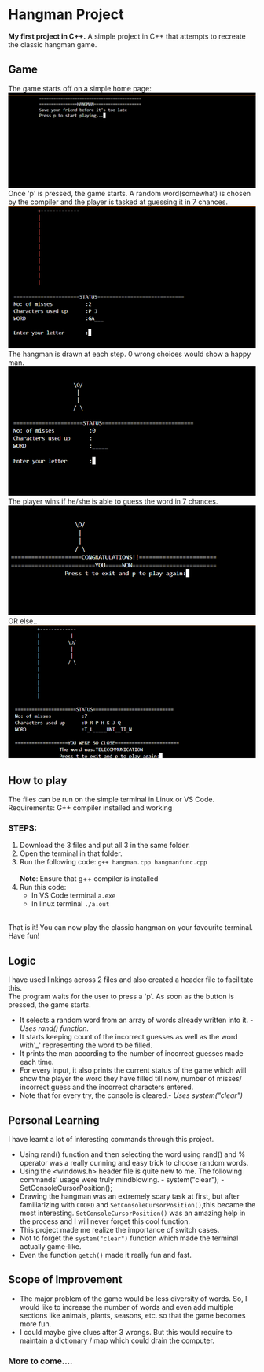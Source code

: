 # Hangman Project
**My first project in C++.**
A simple project in C++ that attempts to recreate the classic hangman game.

## Game
The game starts off on a simple home page:<br>
![](/home.png)<br>
Once 'p' is pressed, the game starts. 
A random word(somewhat) is chosen by the compiler and the player is tasked at guessing it in 7 chances.<br>
![](/g2.png)<br>
The hangman is drawn at each step. 0 wrong choices would show a happy man.<br>
![](/g1.png)<br>
The player wins if he/she is able to guess the word in 7 chances. <br>
![](/win.png)<br>
    OR else..<br>
![](/lost.png)


## How to play
The files can be run on the simple terminal in Linux or VS Code. <br>
Requirements: G++ compiler installed and working

### STEPS:
1. Download the 3 files and put all 3 in the same folder.
1. Open the terminal in that folder.
1. Run the following code: 
`g++ hangman.cpp hangmanfunc.cpp`            
 <br>**Note**: Ensure that g++ compiler is installed<br>
1. Run this code:
    - In VS Code terminal `a.exe`
    - In linux terminal `./a.out`
<br>
That is it! You can now play the classic hangman on your favourite terminal. Have fun!

## Logic
I have used linkings across 2 files and also created a header file to facilitate this.<br>
The program waits for the user to press a 'p'. As soon as the button is pressed, the game starts. 
- It selects a random word from an array of words already written into it. -*Uses rand() function.*
- It starts keeping count of the incorrect guesses as well as the word with'_' representing the word to be filled.
- It prints the man according to the number of incorrect guesses made each time.
- For every input, it also prints the current status of the game which will show the player the word they have filled till now, number of misses/ incorrect guess and the incorrect characters entered.
- Note that for every try, the console is cleared.- *Uses system("clear")*

## Personal Learning

I have learnt a lot of interesting commands through this project. 
- Using rand() function and then selecting the word using rand() and % operator was a really cunning and easy trick to choose random words.
- Using the <windows.h> header file is quite new to me. The following commands' usage were truly mindblowing.
      - system("clear");
      - SetConsoleCursorPosition();
- Drawing the hangman was an extremely scary task at first, but after familiarizing with `COORD` and `SetConsoleCursorPosition()`,this became the most interesting. `SetConsoleCursorPosition()` was an amazing help in the process and I will never forget this cool function.
- This project made me realize the importance of switch cases.
- Not to forget the `system("clear")` function which made the terminal actually game-like.
- Even the function `getch()` made it really fun and fast.

## Scope of Improvement
- The major problem of the game would be less diversity of words. So, I would like to increase the number of words and even add multiple sections like animals, plants, seasons, etc. so that the game becomes more fun.
- I could maybe give clues after 3 wrongs. But this would require to maintain a dictionary / map which could drain the computer.
  
### More to come....
